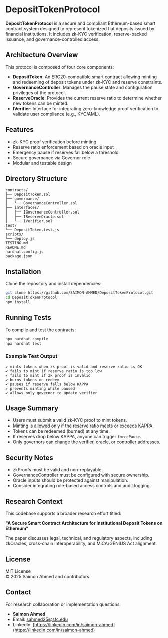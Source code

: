 # DepositTokenProtocol

**DepositTokenProtocol** is a secure and compliant Ethereum-based smart contract system designed to represent tokenized fiat deposits issued by financial institutions. It includes zk-KYC verification, reserve-backed issuance, and governance-controlled access.

## Architecture Overview

This protocol is composed of four core components:

- **DepositToken**: An ERC20-compatible smart contract allowing minting and redeeming of deposit tokens under zk-KYC and reserve constraints.
- **GovernanceController**: Manages the pause state and configuration privileges of the protocol.
- **ReserveOracle**: Provides the current reserve ratio to determine whether new tokens can be minted.
- **IVerifier**: Interface for integrating zero-knowledge proof verification to validate user compliance (e.g., KYC/AML).

## Features

- zk-KYC proof verification before minting
- Reserve ratio enforcement based on oracle input
- Emergency pause if reserves fall below a threshold
- Secure governance via Governor role
- Modular and testable design

## Directory Structure

```
contracts/
├── DepositToken.sol
├── governance/
│   └── GovernanceController.sol
├── interfaces/
│   ├── IGovernanceController.sol
│   ├── IReserveOracle.sol
│   └── IVerifier.sol
test/
└── DepositToken.test.js
scripts/
└── deploy.js
TESTING.md
README.md
hardhat.config.js
package.json
```

## Installation

Clone the repository and install dependencies:

```bash
git clone https://github.com/SAIMON-AHMED/DepositTokenProtocol.git
cd DepositTokenProtocol
npm install
```

## Running Tests

To compile and test the contracts:

```bash
npx hardhat compile
npx hardhat test
```

### Example Test Output

```
✔ mints tokens when zk proof is valid and reserve ratio is OK
✔ fails to mint if reserve ratio is too low
✔ fails to mint if zk proof is invalid
✔ burns tokens on redeem
✔ pauses if reserve falls below KAPPA
✔ prevents minting while paused
✔ allows only governor to update verifier
```

## Usage Summary

- Users must submit a valid zk-KYC proof to mint tokens.
- Minting is allowed only if the reserve ratio meets or exceeds KAPPA.
- Tokens can be redeemed (burned) at any time.
- If reserves drop below KAPPA, anyone can trigger `forcePause`.
- Only governors can change the verifier, oracle, or controller addresses.

## Security Notes

- zkProofs must be valid and non-replayable.
- GovernanceController must be configured with secure ownership.
- Oracle inputs should be protected against manipulation.
- Consider integrating role-based access controls and audit logging.

## Research Context

This codebase supports a broader research effort titled:

**"A Secure Smart Contract Architecture for Institutional Deposit Tokens on Ethereum"**

The paper discusses legal, technical, and regulatory aspects, including zkOracles, cross-chain interoperability, and MiCA/GENIUS Act alignment.

## License

MIT License  
© 2025 Saimon Ahmed and contributors

## Contact

For research collaboration or implementation questions:

- **Saimon Ahmed**  
- Email: sahmed25@sfc.edu  
- LinkedIn: [https://linkedin.com/in/saimon-ahmed](https://linkedin.com/in/saimon-ahmed)

